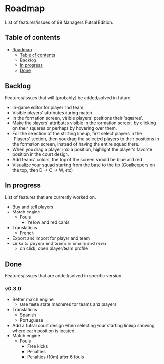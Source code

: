 <!--
SPDX-FileCopyrightText: 2023 Simon Dalvai <info@simondalvai.org>

SPDX-License-Identifier: CC0-1.0
-->

# Roadmap
List of features/issues of 99 Managers Futsal Edition.  

## Table of contents
- [Roadmap](#roadmap)
  - [Table of contents](#table-of-contents)
  - [Backlog](#backlog)
  - [In progress](#in-progress)
  - [Done](#done)

## Backlog
Features/issues that will [probably] be added/solved in future.

- In-game editor for player and team
- Visible players' attributes during match
- In the formation screen, visible players' positions their 'squares'.
- Make the players' attributes visible in the formation screen, by clicking on their squares or perhaps by hovering over them.
- For the selection of the starting lineup, first select players in the 'Players' section,
  then you drag the selected players to their positions in the formation screen,
  instead of having the entire squad there.
- When you drag a player into a position, highlight the player's favorite position in the court design.
- Add teams' colors, the top of the screen should be blue and red
- Visualize your squad starting from the base to the tip (Goalkeepers on the top, then D -> C -> W, etc)

## In progress
List of features that are currently worked on.

- Buy and sell players
- Match engine
    - Fouls
        - Yellow and red cards
- Translations
    - French
- Export and import for player and team
- Links to players and teams in emails and news
    - on click, open player/team profile

## Done
Features/issues that are added/solved in specific version.

### v0.3.0
- Better match engine
    - Use finite state machines for teams and players
- Translations
    - Spanish
    - Portuguese
- Add a futsal court design when selecting your starting lineup showing where each position is located.
- Match engine
    - Fouls
        - Free kicks
        - Penalties
        - Penalties (10m) after 6 fouls
